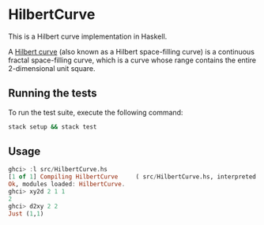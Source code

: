 # HilbertCurve

This is a Hilbert curve implementation in Haskell.

A [Hilbert curve](https://en.wikipedia.org/wiki/Hilbert_curve) (also known as a Hilbert space-filling curve) is a continuous fractal space-filling curve, which is a curve whose range contains the entire 2-dimensional unit square.

## Running the tests

To run the test suite, execute the following command:

```bash
stack setup && stack test
```

## Usage

```haskell
ghci> :l src/HilbertCurve.hs
[1 of 1] Compiling HilbertCurve     ( src/HilbertCurve.hs, interpreted )
Ok, modules loaded: HilbertCurve.
ghci> xy2d 2 1 1
2
ghci> d2xy 2 2
Just (1,1)
```
